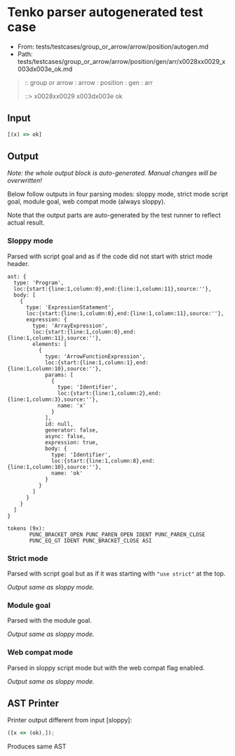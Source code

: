 # Tenko parser autogenerated test case

- From: tests/testcases/group_or_arrow/arrow/position/autogen.md
- Path: tests/testcases/group_or_arrow/arrow/position/gen/arr/x0028xx0029_x003dx003e_ok.md

> :: group or arrow : arrow : position : gen : arr
>
> ::> x0028xx0029 x003dx003e ok

## Input


`````js
[(x) => ok]
`````

## Output

_Note: the whole output block is auto-generated. Manual changes will be overwritten!_

Below follow outputs in four parsing modes: sloppy mode, strict mode script goal, module goal, web compat mode (always sloppy).

Note that the output parts are auto-generated by the test runner to reflect actual result.

### Sloppy mode

Parsed with script goal and as if the code did not start with strict mode header.

`````
ast: {
  type: 'Program',
  loc:{start:{line:1,column:0},end:{line:1,column:11},source:''},
  body: [
    {
      type: 'ExpressionStatement',
      loc:{start:{line:1,column:0},end:{line:1,column:11},source:''},
      expression: {
        type: 'ArrayExpression',
        loc:{start:{line:1,column:0},end:{line:1,column:11},source:''},
        elements: [
          {
            type: 'ArrowFunctionExpression',
            loc:{start:{line:1,column:1},end:{line:1,column:10},source:''},
            params: [
              {
                type: 'Identifier',
                loc:{start:{line:1,column:2},end:{line:1,column:3},source:''},
                name: 'x'
              }
            ],
            id: null,
            generator: false,
            async: false,
            expression: true,
            body: {
              type: 'Identifier',
              loc:{start:{line:1,column:8},end:{line:1,column:10},source:''},
              name: 'ok'
            }
          }
        ]
      }
    }
  ]
}

tokens (9x):
       PUNC_BRACKET_OPEN PUNC_PAREN_OPEN IDENT PUNC_PAREN_CLOSE
       PUNC_EQ_GT IDENT PUNC_BRACKET_CLOSE ASI
`````

### Strict mode

Parsed with script goal but as if it was starting with `"use strict"` at the top.

_Output same as sloppy mode._

### Module goal

Parsed with the module goal.

_Output same as sloppy mode._

### Web compat mode

Parsed in sloppy script mode but with the web compat flag enabled.

_Output same as sloppy mode._

## AST Printer

Printer output different from input [sloppy]:

````js
([x => (ok),]);
````

Produces same AST
